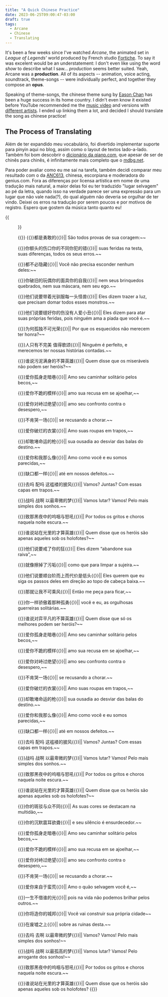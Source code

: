 ```yaml
---
title: "A Quick Chinese Practice"
date: 2023-06-25T09:00:47-03:00
draft: true
tags:
  - Arcane
  - Chinese
  - Translating
---
```


It's been a few weeks since I've watched *Arcane*, the animated set in *League of Legends'* world produced by French studio [Fortiche](https://www.forticheprod.com/). To say it was excelent would be an understatement: I don't even like using the word *show* to describe what I saw... *production* seems better suited. Yeah, Arcane was a **production**. All of its aspects -- animation, voice acting, soundtrack, theme-songs -- were individually perfect, and together they compose an **opus**.

Speaking of theme-songs, the chinese theme sung by [Eason Chan](https://en.wikipedia.org/wiki/Eason_Chan) has been a huge success in its home country. I didn't even know it existed before YouTube recommended me the [music video](https://www.youtube.com/watch?v=Hlp8XD0R5qo) and versions with [different artists](https://www.youtube.com/watch?v=Qq-KmtF_tg0). I ended up linking them a lot, and decided I should translate the song as chinese practice!

## The Process of Translating

Além de ter expandido meu vocabulário, foi divertido implementar suporte para pinyin aqui no blog, assim como o layout de textos lado-a-lado. Também foi bom descobrir o [dicionário da qianp.com](https://cidian.qianp.com/), que apesar de ser de chinês para chinês, é infinitamente mais completo que o [mdbg.net](https://www.mdbg.net/chinese/dictionary).

Para poder avaliar como eu me saí na tarefa, também decidi comparar meu resultado com o da [ANC613](https://genius.com/ANC613), chinesa, escorpiana e moderadora do genius.com. Fora as diferenças por licensa artística em nome de uma tradução mais natural, a maior delas foi eu ter traduzido "lugar selvagem" ao pé da letra, quando isso na verdade parece ser uma expressão para um lugar que não vale nada(?), do qual alguém não deveria se orgulhar de ter vindo. Deixei os erros na tradução por serem poucos e por motivos de registro. Espero que gostem da música tanto quanto eu!

{{<figure src="audios/song.mp3" alt="Eason Chan cantando" />}}

{{<translation>}}
  {{<ruby cue="1dōu​ 1shì​ 2yǒng​gǎn​ 1de​">}}都是勇敢的{{</ruby>}}||
  São todos provas de sua coragem:~~

  {{<ruby cue="1nǐ 2étóu 1de 2shāngkǒu 1nǐ 1de 2bùtóng 1nǐ 1fàn 1de 1cuò">}}你额头的伤口你的不同你犯的错{{</ruby>}}||
  suas feridas na testa, suas diferenças, todos os seus erros.~~

  {{<ruby cue="1dōu 2bùbì 2yǐncáng">}}都不必隐藏{{</ruby>}}||
  Você não precisa esconder nenhum deles:~~

  {{<ruby cue="1nǐ 2pòjiù 1de 2wán'ǒu 1nǐ 1de 2miànjù 1nǐ 1de 2zìwǒ">}}你破旧的玩偶你的面具你的自我{{</ruby>}}||
  nem seus brinquedos quebrados, nem sua máscara, nem seu ego.~~

  {{<ruby cue="2tāmen 1shuō 1yào 2dàizhe 1guāng 2xùnfú 1měi 2yītóu 2guàishòu">}}他们说要带着光驯服每一头怪兽{{</ruby>}}||
  Eles dizem trazer a luz, que precisam domar todos esses monstros.~~

  {{<ruby cue="2tāmen 1shuō 1yào 1fèng 1hǎo 1nǐ 1de 1shāng 2méiyǒu 1rén 1ài 2xiǎochǒu">}}他们说要缝好你的伤没有人爱小丑{{</ruby>}}||
  Eles dizem para atar suas próprias feridas, pois ninguém ama a piada que você é.~~

  {{<ruby cue="2wèihé 2gūdú 2bùkě 2guāngróng">}}为何孤独不可光荣{{</ruby>}}||
  Por que os esquecidos não merecem ter honra?~~

  {{<ruby cue="1rén 2zhǐyǒu 1bù 2wánměi 1 2zhídé 2gēsòng">}}人只有不完美 值得歌颂{{</ruby>}}||
  Ninguém é perfeito, e merecemos ter nossas histórias contadas.~~

  {{<ruby cue="1shéi 1shuō 2wūní 2mǎnshēn 1de 2bùsuàn 2yīngxióng">}}谁说污泥满身的不算英雄{{</ruby>}}||
  Quem disse que os miseráveis não podem ser heróis?~~

  {{<ruby cue="1ài 1nǐ 2gūshēn 1zǒu 1àn 1xiàng">}}爱你孤身走暗巷{{</ruby>}}||
  Amo seu caminhar solitário pelos becos,~~

  {{<ruby cue="1ài 1nǐ 1bù 1guì 1de 2múyàng">}}爱你不跪的模样{{</ruby>}}||
  amo sua recusa em se ajoelhar,~~

  {{<ruby cue="1ài 1nǐ 2duìzhì 1guò 2juéwàng">}}爱你对峙过绝望{{</ruby>}}||
  amo seu confronto contra o desespero,~~

  {{<ruby cue="1bù 1kěn 1kū 1yī 1chǎng">}}不肯哭一场{{</ruby>}}||
  se recusando a chorar.~~

  {{<ruby cue="1ài 1nǐ 2pòlàn 1de 2yīshang">}}爱你破烂的衣裳{{</ruby>}}||
  Amo suas roupas em trapos,~~

  {{<ruby cue="1què 1gǎn 1dǔ 2mìngyùn 1de 1qiāng">}}却敢堵命运的枪{{</ruby>}}||
  sua ousadia ao desviar das balas do destino.~~

  {{<ruby cue="1ài 1nǐ 1hé 1wǒ 2nàme 1xiàng">}}爱你和我那么像{{</ruby>}}||
  Amo como você e eu somos parecidas,~~

  {{<ruby cue="2quēkǒu 1dōu 2yīyàng">}}缺口都一样{{</ruby>}}||
  até em nossos defeitos.~~

  {{<ruby cue="1qù 1ma 1 1pèi 1ma 1 1zhè 2lánlǚ 1de 2pīfēng">}}去吗 配吗 这褴褛的披风{{</ruby>}}||
  Vamos? Juntas? Com essas capas em trapos.~~

  {{<ruby cue="1zhàn 1ma 1 1zhàn 1a 1 1yǐ 1zuì 2bēiwéi 1de 1mèng">}}战吗 战啊 以最卑微的梦{{</ruby>}}||
  Vamos lutar? Vamos! Pelo mais simples dos sonhos.~~

  {{<ruby cue="1zhì 1nà 2hēiyè 1zhōng 1de 2wūyè 1yǔ 2nùhǒu">}}致那黑夜中的呜咽与怒吼{{</ruby>}}||
  Por todos os gritos e choros naquela noite escura.~~

  {{<ruby cue="1shéi 1shuō 1zhàn 1zài 2guānglǐ 1de 1cái 1suàn 2yīngxióng">}}谁说站在光里的才算英雄{{</ruby>}}||
  Quem disse que os heróis são apenas aqueles sob os holofotes?~~

  {{<ruby cue="2tāmen 1shuō 1yào 2jièle 1nǐ 1de 1kuáng">}}他们说要戒了你的狂{{</ruby>}}||
  Eles dizem “abandone sua raiva”,~~

  {{<ruby cue="2jiùxiàng 3cādiàole 2wūgòu">}}就像擦掉了污垢{{</ruby>}}||
  como que para limpar a sujeira.~~

  {{<ruby cue="2tāmen 1shuō 1yào 1shùn 2táijiē 2érshàng 1ér 2dàijià 1shì 2dītóu">}}他们说要顺台阶而上而代价是低头{{</ruby>}}||
  Eles querem que eu siga os passos deles em direção ao topo de cabeça baixa.~~

  {{<ruby cue="2nàjiù 1ràng 1wǒ 2bùkě 2chéngfēng">}}那就让我不可乘风{{</ruby>}}||
  Então me peça para ficar,~~

  {{<ruby cue="1nǐ 2yīyàng 3jiāoàozhe 2nàzhǒng 1gū 1yǒng">}}你一样骄傲着那种孤勇{{</ruby>}}||
  você e eu, as orgulhosas guerreiras solitárias.~~

  {{<ruby cue="1shéi 1shuō 2duìyì 2píngfán 1de 2bùsuàn 2yīngxióng">}}谁说对弈平凡的不算英雄{{</ruby>}}||
  Quem disse que só os melhores podem ser heróis?~~

  {{<ruby cue="1ài 1nǐ 2gūshēn 1zǒu 1àn 1xiàng">}}爱你孤身走暗巷{{</ruby>}}||
  Amo seu caminhar solitário pelos becos,~~

  {{<ruby cue="1ài 1nǐ 1bù 1guì 1de 2múyàng">}}爱你不跪的模样{{</ruby>}}||
  amo sua recusa em se ajoelhar,~~

  {{<ruby cue="1ài 1nǐ 2duìzhì 1guò 2juéwàng">}}爱你对峙过绝望{{</ruby>}}||
  amo seu confronto contra o desespero,~~

  {{<ruby cue="1bù 1kěn 1kū 1yī 1chǎng">}}不肯哭一场{{</ruby>}}||
  se recusando a chorar.~~

  {{<ruby cue="1ài 1nǐ 2pòlàn 1de 2yīshang">}}爱你破烂的衣裳{{</ruby>}}||
  Amo suas roupas em trapos,~~

  {{<ruby cue="1què 1gǎn 1dǔ 2mìngyùn 1de 1qiāng">}}却敢堵命运的枪{{</ruby>}}||
  sua ousadia ao desviar das balas do destino.~~

  {{<ruby cue="1ài 1nǐ 1hé 1wǒ 2nàme 1xiàng">}}爱你和我那么像{{</ruby>}}||
  Amo como você e eu somos parecidas,~~

  {{<ruby cue="2quēkǒu 1dōu 2yīyàng">}}缺口都一样{{</ruby>}}||
  até em nossos defeitos.~~

  {{<ruby cue="1qù 1ma 1 1pèi 1ma 1 1zhè 2lánlǚ 1de 2pīfēng">}}去吗 配吗 这褴褛的披风{{</ruby>}}||
  Vamos? Juntas? Com essas capas em trapos.~~

  {{<ruby cue="1zhàn 1ma 1 1zhàn 1a 1 1yǐ 1zuì 2bēiwéi 1de 1mèng">}}战吗 战啊 以最卑微的梦{{</ruby>}}||
  Vamos lutar? Vamos! Pelo mais simples dos sonhos.~~

  {{<ruby cue="1zhì 1nà 2hēiyè 1zhōng 1de 2wūyè 1yǔ 2nùhǒu">}}致那黑夜中的呜咽与怒吼{{</ruby>}}||
  Por todos os gritos e choros naquela noite escura.~~

  {{<ruby cue="1shéi 1shuō 1zhàn 1zài 2guānglǐ 1de 1cái 1suàn 2yīngxióng">}}谁说站在光里的才算英雄{{</ruby>}}||
  Quem disse que os heróis são apenas aqueles sob os holofotes?~~

  {{<ruby cue="1nǐ 1de 2bānbó 1yǔ 1zhòng 2bùtóng">}}你的斑驳与众不同{{</ruby>}}||
  As suas cores se destacam na multidão,~~

  {{<ruby cue="1nǐ 1de 2chénmò 2zhèněr 1yù 1lóng">}}你的沉默震耳欲聋{{</ruby>}}||
  e seu silêncio é ensurdecedor.~~

  {{<ruby cue="1ài 1nǐ 2gūshēn 1zǒu 1àn 1xiàng">}}爱你孤身走暗巷{{</ruby>}}||
  Amo seu caminhar solitário pelos becos,~~

  {{<ruby cue="1ài 1nǐ 1bù 1guì 1de 2múyàng">}}爱你不跪的模样{{</ruby>}}||
  amo sua recusa em se ajoelhar,~~

  {{<ruby cue="1ài 1nǐ 2duìzhì 1guò 2juéwàng">}}爱你对峙过绝望{{</ruby>}}||
  amo seu confronto contra o desespero,~~

  {{<ruby cue="1bù 1kěn 1kū 1yī 1chǎng">}}不肯哭一场{{</ruby>}}||
  se recusando a chorar.~~

  {{<ruby cue="1ài 1nǐ 2láizì 1yú 2mánhuāng">}}爱你来自于蛮荒{{</ruby>}}||
  Amo o quão selvagem você é,~~

  {{<ruby cue="2yīshēng 1bù 1jiè 1shéi 1de 1guāng">}}一生不借谁的光{{</ruby>}}||
  pois na vida não podemos brilhar pelos outros.~~

  {{<ruby cue="1nǐ 1jiāng 1zào 1nǐ 1de 2chéngbāng">}}你将造你的城邦{{</ruby>}}||
  Você vai construir sua própria cidade~~

  {{<ruby cue="1zài 2fèixū 2zhīshàng">}}在废墟之上{{</ruby>}}||
  sobre as ruinas desta.~~

  {{<ruby cue="1qù 1ma 1 1qù 1a 1 1yǐ 1zuì 2bēiwēi 1de 1mèng">}}去吗 去啊 以最卑微的梦{{</ruby>}}||
  Vamos? Vamos! Pelo mais simples dos sonhos!~~

  {{<ruby cue="1zhàn 1ma 1 1zhàn 1a 1 1yǐ 1zuì 2gūgāo 1de 1mèng">}}战吗 战啊 以最孤高的梦{{</ruby>}}||
  Vamos lutar? Vamos! Pelo arrogante dos sonhos!~~

  {{<ruby cue="1zhì 1nà 2hēiyè 1zhōng 1de 2wūyè 1yǔ 2nùhǒu">}}致那黑夜中的呜咽与怒吼{{</ruby>}}||
  Por todos os gritos e choros naquela noite escura.~~

  {{<ruby cue="1shéi 1shuō 1zhàn 1zài 2guānglǐ 1de 1cái 1suàn 2yīngxióng">}}谁说站在光里的才算英雄{{</ruby>}}||
  Quem disse que os heróis são apenas aqueles sob os holofotes?
{{</translation>}}
